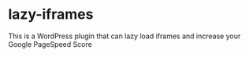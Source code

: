 # lazy-iframes
This is a WordPress plugin that can lazy load iframes and increase your Google PageSpeed Score 
